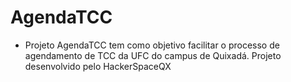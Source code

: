 # AgendaTCC
* Projeto AgendaTCC tem como objetivo facilitar o processo de agendamento de TCC da UFC do campus de Quixadá.
Projeto desenvolvido pelo HackerSpaceQX
